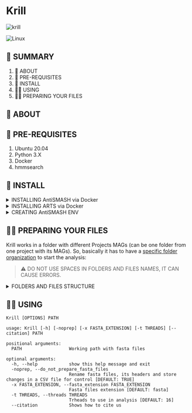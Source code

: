 # Krill

![krill](images/krill.png)

![Linux](https://img.shields.io/badge/Linux-FCC624?style=for-the-badge&logo=linux&logoColor=black)

## :mag_right: SUMMARY
1. :scroll: ABOUT
2. :electric_plug: PRE-REQUISITES
3. :dvd: INSTALL
4. :woman_technologist: USING
5. :woman_teacher: PREPARING YOUR FILES

## :scroll: ABOUT

## :electric_plug: PRE-REQUISITES
1. Ubuntu 20.04
2. Python 3.X
3. Docker
4. hmmsearch

## :dvd: INSTALL

<details><summary>INSTALLING AntiSMASH via Docker</summary>
<p>
    
1. Pull [AntiSMASH Docker Image](https://hub.docker.com/r/antismash/standalone)
    
```
docker pull antismash/standalone
```
    
2. Prepare AntiSMASH run scripts
    
```
mkdir ~/bin    # not required if you already have that
curl -q https://dl.secondarymetabolites.org/releases/6.1.1/docker-run_antismash-full > ~/bin/run_antismash
chmod a+x ~/bin/run_antismash
export PATH="$HOME/bin:$PATH"
```
    
3. Test installation
    
```
run_antismash . . --version
```
    
or
    
```
run_antismash . . --version
```
    
</p>
</details>
    
<details><summary>INSTALLING ARTS via Docker</summary>
<p>
    
1. Choose a folder to ARTS Docker Compose to be and download it
    
```
mkdir ARTSdocker && cd ARTSdocker && export ARTSPATH=$(pwd)
wget -O docker-compose.yml https://bitbucket.org/ziemertlab/arts/raw/HEAD/docker-compose-arts.yml
```

</p>
</details>

<details><summary>CREATING AntiSMASH ENV</summary>
<p>

</p>
</details>

## :woman_teacher: PREPARING YOUR FILES

Krill works in a folder with different Projects MAGs (can be one folder from one project with its MAGs). So, basically it has to have a [specific folder organization](example/) to start the analysis:

> :warning: DO NOT USE SPACES IN FOLDERS AND FILES NAMES, IT CAN CAUSE ERRORS.

<details><summary>FOLDERS AND FILES STRUCTURE</summary>
<p>
    
#### Flowchart Scheme
```mermaid
flowchart TB
    subgraph A[example/ - Main folder]
        subgraph B[PRJNA602601/ ]
        E[MAG_1.fasta]
        F[MAG_2.fasta]
        G[MAG_3.fasta]
        N[...]
        end
        subgraph C[Project_B/ ]
        H[MAG_1.fasta]
        I[MAG_2.fasta]
        J[MAG_3.fasta]
        O[...]
        end
        subgraph D[Project_C/ ]
        K[MAG_1.fasta]
        L[MAG_2.fasta]
        M[MAG_3.fasta]
        P[...]
        end
    end
```

#### Printscreen Scheme
<p align="center">
    <img src="https://user-images.githubusercontent.com/50638088/184180804-c794655e-3e4c-4509-b38a-3f63eac7c0d5.png"/>
</p>
</p>
</details>
    
## :woman_technologist: USING
```
Krill [OPTIONS] PATH
```

```
usage: Krill [-h] [-noprep] [-x FASTA_EXTENSION] [-t THREADS] [--citation] PATH

positional arguments:
  PATH                  Working path with fasta files

optional arguments:
  -h, --help            show this help message and exit
  -noprep, --do_not_prepare_fasta_files
                        Rename fasta files, its headers and store changes in a CSV file for control [DEFAULT: TRUE]
  -x FASTA_EXTENSION, --fasta_extension FASTA_EXTENSION
                        Fasta files extension [DEFAULT: fasta]
  -t THREADS, --threads THREADS
                        Trheads to use in analysis [DEFAULT: 16]
  --citation            Shows how to cite us
```
